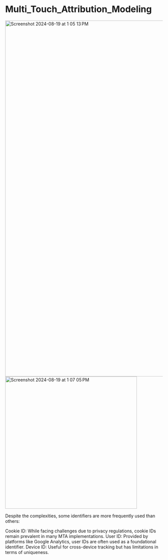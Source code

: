 # Multi_Touch_Attribution_Modeling
<img width="1133" alt="Screenshot 2024-08-19 at 1 05 13 PM" src="https://github.com/user-attachments/assets/adb28353-1dfe-45a8-967a-9c7d94d580a9">
<img width="421" alt="Screenshot 2024-08-19 at 1 07 05 PM" src="https://github.com/user-attachments/assets/25ab6ab7-ec18-405d-8c25-4d875a590f04">


Despite the complexities, some identifiers are more frequently used than others:

Cookie ID: While facing challenges due to privacy regulations, cookie IDs remain prevalent in many MTA implementations.
User ID: Provided by platforms like Google Analytics, user IDs are often used as a foundational identifier.
Device ID: Useful for cross-device tracking but has limitations in terms of uniqueness.
